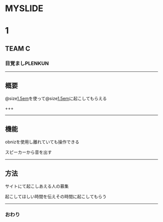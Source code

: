 # MYSLIDE
# 1 
## TEAM C 

### 目覚ましPLENKUN 




---


## 概要
@size[1.5em](plen:bit)を使って@size[1.5em](世界中のだれか)に起こしてもらえる

+++



---


## 機能
obnizを使用し離れていても操作できる


スピーカーから音を出す



---


## 方法
サイトにて起こしあえる人の募集


起こしてほしい時間を伝えその時間に起こしてもらう


---


### おわり
